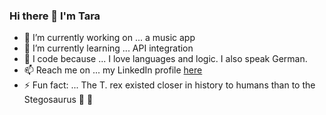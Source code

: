 ### Hi there 👋 I'm Tara 

<!--
**taramacu/taramacu** is a ✨ _special_ ✨ repository because its `README.md` (this file) appears on your GitHub profile.

Here are some ideas to get you started:

- 🔭 I’m currently working on ...
- 🌱 I’m currently learning ...
- 👯 I’m looking to collaborate on ...
- 🤔 I’m looking for help with ...
- 💬 Ask me about ...
- 📫 How to reach me: ...
- 😄 Pronouns: ...
- ⚡ Fun fact: ...
-->


- 🔭 I’m currently working on ... a music app
- 🌱 I’m currently learning ... API integration
- 💜 I code because ... I love languages and logic. I also speak German.
- 📫 Reach me on ... my LinkedIn profile [here](https://www.linkedin.com/in/taraculpin/)
- ⚡ Fun fact: ... The T. rex existed closer in history to humans than to the Stegosaurus 🦖 🤯
